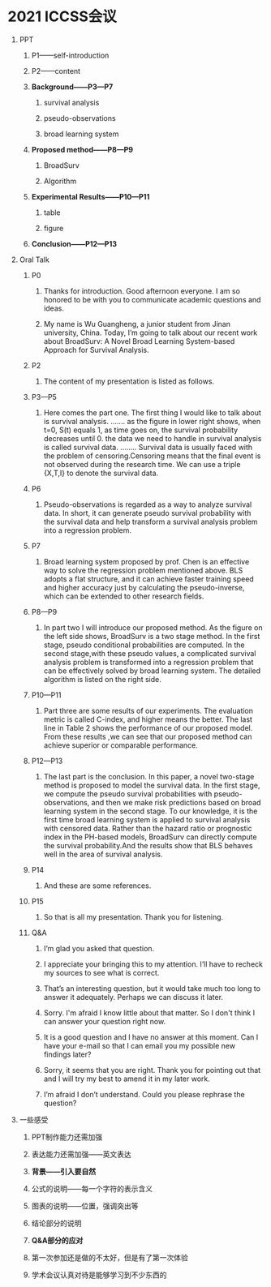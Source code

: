 # 2021 ICCSS会议

1.  PPT

    1.  P1——self-introduction

    2.  P2——content

    3.  **Background——P3—P7**

        1.  survival analysis

        2.  pseudo-observations

        3.  broad learning system

    4.  **Proposed method——P8—P9**

        1.  BroadSurv

        2.  Algorithm

    5.  **Experimental Results——P10—P11**

        1.  table

        2.  figure

    6.  **Conclusion——P12—P13**

2.  Oral Talk

    1.  P0

        1.  Thanks for introduction. Good afternoon everyone. I am so honored to
            be with you to communicate academic questions and ideas.

        2.  My name is Wu Guangheng, a junior student from Jinan university,
            China. Today, I’m going to talk about our recent work about
            BroadSurv: A Novel Broad Learning System-based Approach for Survival
            Analysis.

    2.  P2

        1.  The content of my presentation is listed as follows.

    3.  P3—P5

        1.  Here comes the part one. The first thing I would like to talk about
            is survival analysis. ....... as the figure in lower right shows,
            when t=0, S(t) equals 1, as time goes on, the survival probability
            decreases until 0. the data we need to handle in survival analysis
            is called survival data. ........ Survival data is usually faced
            with the problem of censoring.Censoring means that the final event
            is not observed during the research time. We can use a triple
            {X,T,I} to denote the survival data.

    4.  P6

        1.  Pseudo-observations is regarded as a way to analyze survival data.
            In short, it can generate pseudo survival probability with the
            survival data and help transform a survival analysis problem into a
            regression problem.

    5.  P7

        1.  Broad learning system proposed by prof. Chen is an effective way to
            solve the regression problem mentioned above. BLS adopts a flat
            structure, and it can achieve faster training speed and higher
            accuracy just by calculating the pseudo-inverse, which can be
            extended to other research fields.

    6.  P8—P9

        1.  In part two I will introduce our proposed method. As the figure on
            the left side shows, BroadSurv is a two stage method. In the first
            stage, pseudo conditional probabilities are computed. In the second
            stage,with these pseudo values, a complicated survival analysis
            problem is transformed into a regression problem that can be
            effectively solved by broad learning system. The detailed algorithm
            is listed on the right side.

    7.  P10—P11

        1.  Part three are some results of our experiments. The evaluation
            metric is called C-index, and higher means the better. The last line
            in Table 2 shows the performance of our proposed model. From these
            results ,we can see that our proposed method can achieve superior or
            comparable performance.

    8.  P12—P13

        1.  The last part is the conclusion. In this paper, a novel two-stage
            method is proposed to model the survival data. In the first stage,
            we compute the pseudo survival probabilities with
            pseudo-observations, and then we make risk predictions based on
            broad learning system in the second stage. To our knowledge, it is
            the first time broad learning system is applied to survival analysis
            with censored data. Rather than the hazard ratio or prognostic index
            in the PH-based models, BroadSurv can directly compute the survival
            probability.And the results show that BLS behaves well in the area
            of survival analysis.

    9.  P14

        1.  And these are some references.

    10. P15

        1.  So that is all my presentation. Thank you for listening.

    11. Q&A

        1.  I’m glad you asked that question.

        2.  I appreciate your bringing this to my attention. I’ll have to
            recheck my sources to see what is correct.

        3.  That’s an interesting question, but it would take much too long to
            answer it adequately. Perhaps we can discuss it later.

        4.  Sorry. I'm afraid I know little about that matter. So I don't think
            I can answer your question right now.

        5.  It is a good question and I have no answer at this moment. Can I
            have your e-mail so that I can email you my possible new findings
            later?

        6.  Sorry, it seems that you are right. Thank you for pointing out that
            and I will try my best to amend it in my later work.

        7.  I’m afraid I don’t understand. Could you please rephrase the
            question?

3.  一些感受

    1.  PPT制作能力还需加强

    2.  表达能力还需加强——英文表达

    3.  **背景——引入要自然**

    4.  公式的说明——每一个字符的表示含义

    5.  图表的说明——位置，强调突出等

    6.  结论部分的说明

    7.  **Q&A部分的应对**

    8.  第一次参加还是做的不太好，但是有了第一次体验

    9.  学术会议认真对待是能够学习到不少东西的
